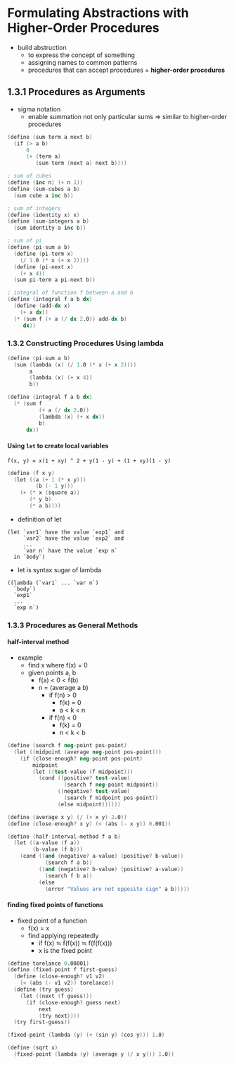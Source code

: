 # Formulating Abstractions with Higher-Order Procedures

- build abstruction
  - to express the concept of something
  - assigning names to common patterns
  - procedures that can accept procedures
    = **higher-order procedures**

## 1.3.1 Procedures as Arguments

- sigma notation
  - enable summation not only particular sums
    => similar to higher-order procedures

```s
(define (sum term a next b)
  (if (> a b)
      0
      (+ (term a)
         (sum term (next a) next b))))

; sum of cubes
(define (inc n) (+ n 1))
(define (sum-cubes a b)
  (sum cube a inc b))

; sum of integers
(define (identity x) x)
(define (sum-integers a b)
  (sum identity a inc b))

; sum of pi
(define (pi-sum a b)
  (define (pi-term x)
    (/ 1.0 (* x (+ x 2))))
  (define (pi-next x)
    (+ x 4))
  (sum pi-term a pi-next b))

; integral of function f between a and b
(define (integral f a b dx)
  (define (add-dx x)
    (+ x dx))
  (* (sum f (+ a (/ dx 2.0)) add-dx b)
     dx))
```

### 1.3.2 Constructing Procedures Using lambda

```s
(define (pi-sum a b)
  (sum (lambda (x) (/ 1.0 (* x (+ x 2))))
       a
       (lambda (x) (+ x 4))
       b))

(define (integral f a b dx)
  (* (sum f
          (+ a (/ dx 2.0))
          (lambda (x) (+ x dx))
          b)
      dx))
```

#### Using `let` to create local variables

```
f(x, y) = x(1 + xy) ^ 2 + y(1 - y) + (1 + xy)(1 - y)
```

```s
(define (f x y)
  (let ((a (+ 1 (* x y)))
         (b (- 1 y)))
    (+ (* x (square a))
       (* y b)
       (* a b))))
```

- definition of let

```
(let `var1` have the value `exp1` and
     `var2` have the value `exp2` and
     ...
     `var n` have the value `exp n`
  in `body`)
```

- let is syntax sugar of lambda

```
((lambda (`var1` ... `var n`)
  `body`)
  `exp1`
  ...
  `exp n`)
```

### 1.3.3 Procedures as General Methods

#### half-interval method

- example
  - find x where f(x) = 0
  - given points a, b
    - f(a) < 0 < f(b)
    - n = (average a b)
      - if f(n) > 0
        - f(k) = 0
        - a < k < n
      - if f(n) < 0
        - f(k) = 0
        - n < k < b

```s
(define (search f neg-point pos-point)
  (let ((midpoint (average neg-point pos-point)))
    (if (close-enough? neg-point pos-point)
        midpoint
        (let ((test-value (f midpoint)))
          (cond ((positive? test-value)
                  (search f neg-point midpoint))
                ((negative? test-value)
                  (search f midpoint pos-point))
                (else midpoint))))))

(define (average x y) (/ (+ x y) 2.0))
(define (close-enough? x y) (< (abs (- x y)) 0.001))

(define (half-interval-method f a b)
  (let ((a-value (f a))
        (b-value (f b)))
    (cond ((and (negative? a-value) (positive? b-value))
            (search f a b))
          ((and (negative? b-value) (positive? a-value))
            (search f b a))
          (else
            (error "Values are not opposite sign" a b)))))
```

#### finding fixed points of functions
- fixed point of a function
  - f(x) = x
  - find applying repeatedly
    - if f(x) ≒ f(f(x)) ≒ f(f(f(x)))
    - x is the fixed point

```s
(define torelance 0.00001)
(define (fixed-point f first-guess)
  (define (close-enough? v1 v2)
    (< (abs (- v1 v2)) torelance))
  (define (try guess)
    (let ((next (f guess)))
      (if (close-enough? guess next)
          next
          (try next))))
  (try first-guess))

(fixed-point (lambda (y) (+ (sin y) (cos y))) 1.0)
```

```s
(define (sqrt x)
  (fixed-point (lambda (y) (average y (/ x y))) 1.0))
```

